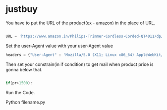 # justbuy

You have to put the URL of the product(ex - amazon) in the place of URL.
```python

URL = 'https://www.amazon.in/Philips-Trimmer-Cordless-Corded-QT4011/dp/B00JJIDBIC/ref=sr_1_10?crid=TLCV9AZO2YIP&keywords=trimmer+for+mens&qid=1562520254&s=gateway&sprefix=trimm%2Caps%2C280&sr=8-10'

```
Set the user-Agent value with your user-Agent value

```python
headers = {"User-Agent" : 'Mozilla/5.0 (X11; Linux x86_64) AppleWebKit/537.36 (KHTML, like Gecko) Chrome/75.0.3770.100 Safari/537.36'}

```

Then set your constrain(in if condition) to get mail when product price is gonna below that.

```python

if(pr>1500):

```

Run the Code.

Python filename.py

